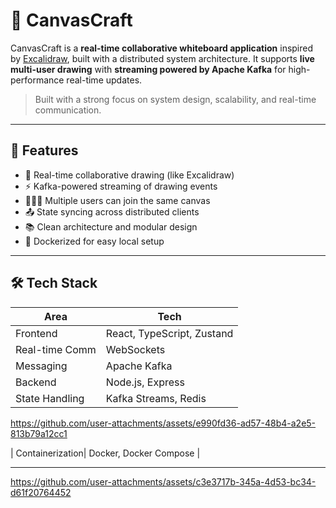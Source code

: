 # 🧠 CanvasCraft

CanvasCraft is a **real-time collaborative whiteboard application** inspired by [Excalidraw](https://excalidraw.com/), built with a distributed system architecture. It supports **live multi-user drawing** with **streaming powered by Apache Kafka** for high-performance real-time updates.

> Built with a strong focus on system design, scalability, and real-time communication.

---

## 🚀 Features

- 🎨 Real-time collaborative drawing (like Excalidraw)
- ⚡ Kafka-powered streaming of drawing events
- 🧑‍🤝‍🧑 Multiple users can join the same canvas
- 📤 State syncing across distributed clients
- 📚 Clean architecture and modular design
- 🐳 Dockerized for easy local setup

---

## 🛠️ Tech Stack

| Area            | Tech                             |
|-----------------|----------------------------------|
| Frontend        | React, TypeScript, Zustand       |
| Real-time Comm  | WebSockets                       |
| Messaging       | Apache Kafka                     |
| Backend         | Node.js, Express                 |
| State Handling  | Kafka Streams, Redis             |

https://github.com/user-attachments/assets/e990fd36-ad57-48b4-a2e5-813b79a12cc1


| Containerization| Docker, Docker Compose           |

---



https://github.com/user-attachments/assets/c3e3717b-345a-4d53-bc34-d61f20764452


